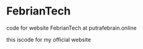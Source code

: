 # FebrianTech
code for website FebrianTech at putrafebrain.online

this iscode for my official website
